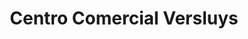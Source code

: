 ---
title: "Centro Comercial Versluys"
url: /san-pedro-de-la-paz/centro-comercial-versluys/
shop: Allgemein
---